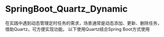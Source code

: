 # SpringBoot_Quartz_Dynamic
在实践中遇到动态管理定时任务的需求，场景通常是动态添加、更新、删除任务，借助Quartz，可方便实现功能。 
以下使用Quartz结合Spring Boot方式使用
